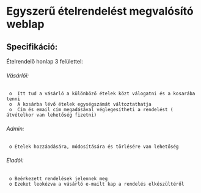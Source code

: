# Egyszerű ételrendelést megvalósító weblap

## Specifikáció:

Ételrendelő honlap 3 felülettel:

  ######  Vásárlói:
  
     o	Itt tud a vásárló a különböző ételek közt válogatni és a kosarába tenni
     o	A kosárba lévő ételek egységszámát változtathatja
     o	Cím és email cím megadásával véglegesítheti a rendelést ( átvételkor van lehetőség fizetni)
  
 ###### Admin:
  
     o Ételek hozzáadására, módosítására és törlésére van lehetőség 
    
  ###### Eladói:
  
     o Beérkezett rendelések jelennek meg
     o Ezeket leokézva a vásárló e-mailt kap a rendelés elkészültéről
